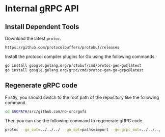 # Internal gRPC API

## Install Dependent Tools

Download the latest `protoc`.

`https://github.com/protocolbuffers/protobuf/releases`

Install the protocol compiler plugins for Go using the following commands.

```bash
go install google.golang.org/protobuf/cmd/protoc-gen-go@latest
go install google.golang.org/grpc/cmd/protoc-gen-go-grpc@latest
```

## Regenerate gRPC code

Firstly, you should switch to the root path of the repository like the following command.

```bash
cd $GOPATH/src/github.com/no-src/gofs
```

Then you can use the following command to regenerate gRPC code.

```bash
protoc --go_out=../../../ --go_opt=paths=import --go-grpc_out=../../../ --go-grpc_opt=paths=import api/proto/*.proto
```